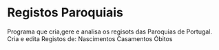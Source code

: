 # Registos Paroquiais
Programa que cria,gere e analisa os regisots das Paroquias de Portugal.
Cria e edita Registos de:
	Nascimentos
	Casamentos
	Óbitos
	

